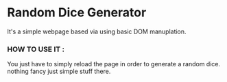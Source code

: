 # **Random Dice Generator**

It's a simple webpage based via using basic
DOM manuplation.

### HOW TO USE IT :

You just have to simply reload the page
in order to generate a random dice. nothing fancy just simple stuff there.
